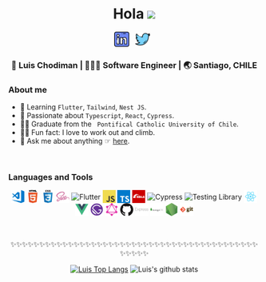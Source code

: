 <div align="center">
  <h1> Hola <img src="https://media.giphy.com/media/hvRJCLFzcasrR4ia7z/giphy.gif" width="25px"></h1>
</div>

<p align='center'>
<a href="https://www.linkedin.com/in/luis-chodiman-herrera-b54685144/"><img height="30" src="https://raw.githubusercontent.com/lechodiman/lechodiman/master/icons/linkedin.png?raw=true"></a>&nbsp;&nbsp;
<a href="https://twitter.com/ChodimanLuis"><img height="30" src="https://raw.githubusercontent.com/lechodiman/lechodiman/master/icons/twitter.png?raw=true"></a>&nbsp;&nbsp;

<div align="center">
<h3> 👦 Luis Chodiman | 👩🏻‍💻 Software Engineer | 🌏 Santiago, CHILE </h3>
</div>

### About me

- 🌱 Learning `Flutter`, `Tailwind`, `Nest JS`.
- 💪 Passionate about `Typescript`, `React`, `Cypress`.
- 👨‍🎓 Graduate from the ` Pontifical Catholic University of Chile`.
- 🧗‍♀️ Fun fact: I love to work out and climb.
- 💬 Ask me about anything ☞ [here](mailto:lechodiman@uc.cl).

<br />

### Languages and Tools

<div align="center">

<img align="center" alt="Visual Studio Code" width="26px" src="https://raw.githubusercontent.com/github/explore/80688e429a7d4ef2fca1e82350fe8e3517d3494d/topics/visual-studio-code/visual-studio-code.png" />
<img align="center" alt="HTML5" width="26px" src="https://raw.githubusercontent.com/github/explore/80688e429a7d4ef2fca1e82350fe8e3517d3494d/topics/html/html.png" />
<img align="center" alt="CSS3" width="26px" src="https://raw.githubusercontent.com/github/explore/80688e429a7d4ef2fca1e82350fe8e3517d3494d/topics/css/css.png" />
<img align="center" alt="Sass" width="26px" src="https://raw.githubusercontent.com/github/explore/80688e429a7d4ef2fca1e82350fe8e3517d3494d/topics/sass/sass.png" />
<img align="center" alt="Flutter" width="26px" src="https://avatars1.githubusercontent.com/u/14101776?s=200&v=4" />
<img align="center" alt="JavaScript" width="26px" src="https://raw.githubusercontent.com/github/explore/80688e429a7d4ef2fca1e82350fe8e3517d3494d/topics/javascript/javascript.png" />
<img align="center" alt="Typescript" width="26px" src="https://raw.githubusercontent.com/github/explore/80688e429a7d4ef2fca1e82350fe8e3517d3494d/topics/typescript/typescript.png" />
<img align="center" alt="Ruby on Rails" width="26px" src="https://raw.githubusercontent.com/github/explore/80688e429a7d4ef2fca1e82350fe8e3517d3494d/topics/rails/rails.png" />
<img align="center" alt="Cypress" width="26px" src="https://avatars0.githubusercontent.com/u/8908513?s=200&v=4" />
<img align="center" alt="Testing Library" width="26px" src="https://avatars0.githubusercontent.com/u/49996085?s=200&v=4" />
<img align="center" alt="React" width="26px" src="https://raw.githubusercontent.com/github/explore/80688e429a7d4ef2fca1e82350fe8e3517d3494d/topics/react/react.png" />
<img align="center" alt="Vue" width="26px" src="https://raw.githubusercontent.com/github/explore/80688e429a7d4ef2fca1e82350fe8e3517d3494d/topics/vue/vue.png" />
<img align="center" alt="Gatsby" width="26px" src="https://raw.githubusercontent.com/github/explore/e94815998e4e0713912fed477a1f346ec04c3da2/topics/gatsby/gatsby.png" />
<img align="center" alt="GraphQL" width="26px" src="https://raw.githubusercontent.com/github/explore/80688e429a7d4ef2fca1e82350fe8e3517d3494d/topics/graphql/graphql.png" />
<img align="center" alt="GitHub" width="26px" src="https://raw.githubusercontent.com/github/explore/78df643247d429f6cc873026c0622819ad797942/topics/github/github.png" />
<img align="center" alt="Express.js" width="26px" src="https://raw.githubusercontent.com/github/explore/80688e429a7d4ef2fca1e82350fe8e3517d3494d/topics/express/express.png" />
<img align="center" alt="MongoDB" width="26px" src="https://raw.githubusercontent.com/github/explore/80688e429a7d4ef2fca1e82350fe8e3517d3494d/topics/mongodb/mongodb.png" />
<img align="center" alt="Node.js" width="26px" src="https://raw.githubusercontent.com/github/explore/80688e429a7d4ef2fca1e82350fe8e3517d3494d/topics/nodejs/nodejs.png" />
<img align="center" alt="Git" width="26px" src="https://raw.githubusercontent.com/github/explore/80688e429a7d4ef2fca1e82350fe8e3517d3494d/topics/git/git.png" />

</div>
<br />
<br />

<div align="center">

✨✨✨✨✨✨✨✨✨✨✨✨✨✨✨✨✨✨✨✨✨✨✨✨✨✨✨✨✨✨✨✨✨✨✨✨✨✨✨✨✨✨✨✨✨✨✨✨

[![Luis Top Langs](https://github-readme-stats-c3kzqadl4.vercel.app/api/top-langs/?username=lechodiman&layout=compact)](https://github.com/anuraghazra/github-readme-stats)
![Luis's github stats](https://github-readme-stats-c3kzqadl4.vercel.app/api/?username=lechodiman&show_icons=true&title_color=1F75C8&icon_color=2AA410&text_color=043667&bg_color=ffffff)

</div>
